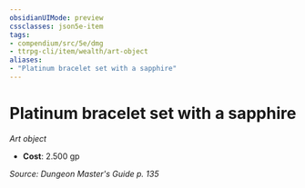 ```yaml
---
obsidianUIMode: preview
cssclasses: json5e-item
tags:
- compendium/src/5e/dmg
- ttrpg-cli/item/wealth/art-object
aliases: 
- "Platinum bracelet set with a sapphire"
---
```

# Platinum bracelet set with a sapphire
*Art object*  

- **Cost**: 2.500 gp

*Source: Dungeon Master's Guide p. 135*